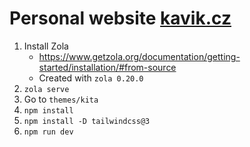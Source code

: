 # Personal website [kavik.cz](https://kavik.cz/)

1. Install Zola
    - https://www.getzola.org/documentation/getting-started/installation/#from-source
    - Created with `zola 0.20.0`
2. `zola serve`
3. Go to `themes/kita`
5. `npm install`
4. `npm install -D tailwindcss@3`
6. `npm run dev`
